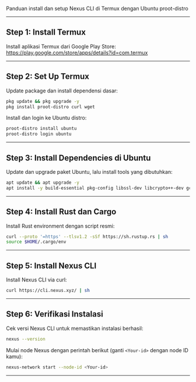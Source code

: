 Panduan install dan setup Nexus CLI di Termux dengan Ubuntu proot-distro

---

## Step 1: Install Termux

Install aplikasi Termux dari Google Play Store:  
https://play.google.com/store/apps/details?id=com.termux

---

## Step 2: Set Up Termux

Update package dan install dependensi dasar:

```bash
pkg update && pkg upgrade -y
pkg install proot-distro curl wget
```

Install dan login ke Ubuntu distro:

```bash
proot-distro install ubuntu
proot-distro login ubuntu
```

---

## Step 3: Install Dependencies di Ubuntu

Update dan upgrade paket Ubuntu, lalu install tools yang dibutuhkan:

```bash
apt update && apt upgrade -y
apt install -y build-essential pkg-config libssl-dev libcrypto++-dev gcc libc6-dev zlib1g-dev curl wget
```

---

## Step 4: Install Rust dan Cargo

Install Rust environment dengan script resmi:

```bash
curl --proto '=https' --tlsv1.2 -sSf https://sh.rustup.rs | sh
source $HOME/.cargo/env
```

---

## Step 5: Install Nexus CLI

Install Nexus CLI via curl:

```bash
curl https://cli.nexus.xyz/ | sh
```

---

## Step 6: Verifikasi Instalasi

Cek versi Nexus CLI untuk memastikan instalasi berhasil:

```bash
nexus --version
```

Mulai node Nexus dengan perintah berikut (ganti `<Your-id>` dengan node ID kamu):

```bash
nexus-network start --node-id <Your-id>
```

---
